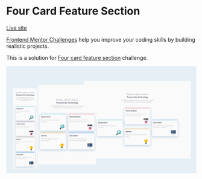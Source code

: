 # Four Card Feature Section

[Live site]()

[Frontend Mentor Challenges](https://www.frontendmentor.io/) help you improve your coding skills by building realistic projects.

This is a solution for [Four card feature section]() challenge.

![preview screenshot](images/preview.png)



